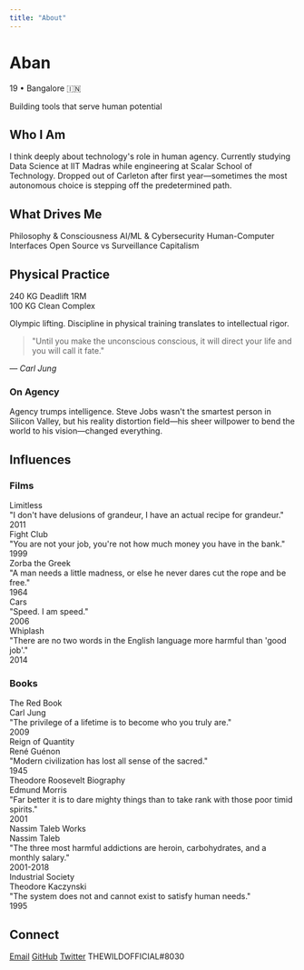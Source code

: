 ```yaml
---
title: "About"
---
```


<div class="about-hero">
<div class="hero-content">
<h1>Aban</h1>
<p class="location-tag">19 • Bangalore 🇮🇳</p>
<p class="tagline">Building tools that serve human potential</p>
</div>
</div>

<div class="about-grid">

<div class="core-section">
<h2>Who I Am</h2>
<p>I think deeply about technology's role in human agency. Currently studying Data Science at IIT Madras while engineering at Scalar School of Technology. Dropped out of Carleton after first year—sometimes the most autonomous choice is stepping off the predetermined path.</p>
</div>

<div class="interests-section">
<h2>What Drives Me</h2>
<div class="interest-pills">
<span class="pill">Philosophy & Consciousness</span>
<span class="pill">AI/ML & Cybersecurity</span>
<span class="pill">Human-Computer Interfaces</span>
<span class="pill">Open Source vs Surveillance Capitalism</span>
</div>
</div>

<div class="physical-section">
<h2>Physical Practice</h2>
<div class="stats-grid">
<div class="stat-card">
<span class="number">240</span>
<span class="label">KG Deadlift 1RM</span>
</div>
<div class="stat-card">
<span class="number">100</span>
<span class="label">KG Clean Complex</span>
</div>
</div>
<p class="practice-note">Olympic lifting. Discipline in physical training translates to intellectual rigor.</p>
</div>

<div class="philosophy-card">
<blockquote>
"Until you make the unconscious conscious, it will direct your life and you will call it fate."
</blockquote>
<cite>— Carl Jung</cite>
</div>

<div class="agency-card">
<h3>On Agency</h3>
<p>Agency trumps intelligence. Steve Jobs wasn't the smartest person in Silicon Valley, but his reality distortion field—his sheer willpower to bend the world to his vision—changed everything.</p>
</div>

</div>

<div class="favorites-section">
<h2>Influences</h2>

<div class="favorites-grid">
<div class="category">
<h3>Films</h3>
<div class="items-grid">
<div class="favorite-item">
<div class="favorite-content">
<div class="favorite-title">Limitless</div>
<div class="favorite-quote">"I don't have delusions of grandeur, I have an actual recipe for grandeur."</div>
</div>
<div class="favorite-year">2011</div>
</div>
<div class="favorite-item">
<div class="favorite-content">
<div class="favorite-title">Fight Club</div>
<div class="favorite-quote">"You are not your job, you're not how much money you have in the bank."</div>
</div>
<div class="favorite-year">1999</div>
</div>
<div class="favorite-item">
<div class="favorite-content">
<div class="favorite-title">Zorba the Greek</div>
<div class="favorite-quote">"A man needs a little madness, or else he never dares cut the rope and be free."</div>
</div>
<div class="favorite-year">1964</div>
</div>
<div class="favorite-item">
<div class="favorite-content">
<div class="favorite-title">Cars</div>
<div class="favorite-quote">"Speed. I am speed."</div>
</div>
<div class="favorite-year">2006</div>
</div>
<div class="favorite-item">
<div class="favorite-content">
<div class="favorite-title">Whiplash</div>
<div class="favorite-quote">"There are no two words in the English language more harmful than 'good job'."</div>
</div>
<div class="favorite-year">2014</div>
</div>
</div>
</div>

<div class="category">
<h3>Books</h3>
<div class="items-grid">
<div class="favorite-item">
<div class="favorite-content">
<div class="favorite-title">The Red Book</div>
<div class="favorite-author">Carl Jung</div>
<div class="favorite-quote">"The privilege of a lifetime is to become who you truly are."</div>
</div>
<div class="favorite-year">2009</div>
</div>
<div class="favorite-item">
<div class="favorite-content">
<div class="favorite-title">Reign of Quantity</div>
<div class="favorite-author">René Guénon</div>
<div class="favorite-quote">"Modern civilization has lost all sense of the sacred."</div>
</div>
<div class="favorite-year">1945</div>
</div>
<div class="favorite-item">
<div class="favorite-content">
<div class="favorite-title">Theodore Roosevelt Biography</div>
<div class="favorite-author">Edmund Morris</div>
<div class="favorite-quote">"Far better it is to dare mighty things than to take rank with those poor timid spirits."</div>
</div>
<div class="favorite-year">2001</div>
</div>
<div class="favorite-item">
<div class="favorite-content">
<div class="favorite-title">Nassim Taleb Works</div>
<div class="favorite-author">Nassim Taleb</div>
<div class="favorite-quote">"The three most harmful addictions are heroin, carbohydrates, and a monthly salary."</div>
</div>
<div class="favorite-year">2001-2018</div>
</div>
<div class="favorite-item">
<div class="favorite-content">
<div class="favorite-title">Industrial Society</div>
<div class="favorite-author">Theodore Kaczynski</div>
<div class="favorite-quote">"The system does not and cannot exist to satisfy human needs."</div>
</div>
<div class="favorite-year">1995</div>
</div>
</div>
</div>
</div>

</div>

<div class="connect-section">
<h2>Connect</h2>
<div class="contact-minimal">
<a href="mailto:abanhasan@tutanota.com" class="contact-link">Email</a>
<a href="https://github.com/thewildofficial" class="contact-link">GitHub</a>
<a href="https://twitter.com/abantheseeker" class="contact-link">Twitter</a>
<span class="contact-link">THEWILDOFFICIAL#8030</span>
</div>
</div>










